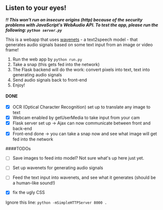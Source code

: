## Listen to your eyes!


***!! This won't run on insecure origins (http) because of the security problems with JavaScript's WebAudio API. To test the app, please run the following: `python server.py`***

This is a webapp that uses [wavenets](https://arxiv.org/pdf/1609.03499.pdf) - a text2speech model - that generates audio signals based on some text input from an image or video frame!    
1. Run the web app by ```python run.py```    
2. Take a snap (this gets fed into the network)    
3. The Flask backend will do the work: convert pixels into text, text into generating audio signals     
4. Send audio signals back to front-end    
5. Enjoy!    

#### DONE
- [x] OCR (Optical Character Recognition) set up to translate any image to text  
- [x] Webcam enabled by getUserMedia to take input from your cam
- [x] Flask server set up -> Ajax can now communicate between front and back-end
- [x] Front-end done -> you can take a snap now and see what image will get fed into the network

####TODOs
- [ ] Save images to feed into model? Not sure what's up here just yet. 
- [ ] Set up wavenets for generating audio signals
- [ ] Feed the text input into wavenets, and see what it generates (should be a human-like sound!)
- [x] fix the ugly CSS


Ignore this line: ```python -mSimpleHTTPServer 8000 .```

